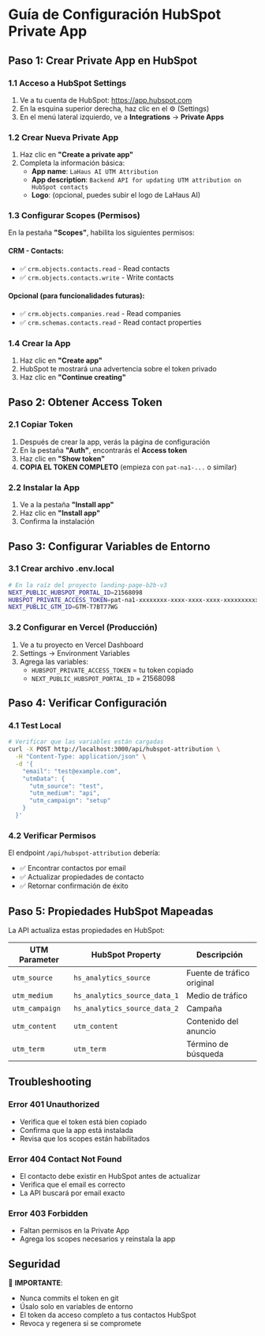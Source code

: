# Guía de Configuración HubSpot Private App

## Paso 1: Crear Private App en HubSpot

### 1.1 Acceso a HubSpot Settings
1. Ve a tu cuenta de HubSpot: https://app.hubspot.com
2. En la esquina superior derecha, haz clic en el ⚙️ (Settings)
3. En el menú lateral izquierdo, ve a **Integrations** → **Private Apps**

### 1.2 Crear Nueva Private App
1. Haz clic en **"Create a private app"**
2. Completa la información básica:
   - **App name**: `LaHaus AI UTM Attribution`
   - **App description**: `Backend API for updating UTM attribution on HubSpot contacts`
   - **Logo**: (opcional, puedes subir el logo de LaHaus AI)

### 1.3 Configurar Scopes (Permisos)
En la pestaña **"Scopes"**, habilita los siguientes permisos:

#### CRM - Contacts:
- ✅ `crm.objects.contacts.read` - Read contacts
- ✅ `crm.objects.contacts.write` - Write contacts

#### Opcional (para funcionalidades futuras):
- ✅ `crm.objects.companies.read` - Read companies
- ✅ `crm.schemas.contacts.read` - Read contact properties

### 1.4 Crear la App
1. Haz clic en **"Create app"**
2. HubSpot te mostrará una advertencia sobre el token privado
3. Haz clic en **"Continue creating"**

## Paso 2: Obtener Access Token

### 2.1 Copiar Token
1. Después de crear la app, verás la página de configuración
2. En la pestaña **"Auth"**, encontrarás el **Access token**
3. Haz clic en **"Show token"**
4. **COPIA EL TOKEN COMPLETO** (empieza con `pat-na1-...` o similar)

### 2.2 Instalar la App
1. Ve a la pestaña **"Install app"**
2. Haz clic en **"Install app"**
3. Confirma la instalación

## Paso 3: Configurar Variables de Entorno

### 3.1 Crear archivo .env.local
```bash
# En la raíz del proyecto landing-page-b2b-v3
NEXT_PUBLIC_HUBSPOT_PORTAL_ID=21568098
HUBSPOT_PRIVATE_ACCESS_TOKEN=pat-na1-xxxxxxxx-xxxx-xxxx-xxxx-xxxxxxxxxxxx
NEXT_PUBLIC_GTM_ID=GTM-T7BT77WG
```

### 3.2 Configurar en Vercel (Producción)
1. Ve a tu proyecto en Vercel Dashboard
2. Settings → Environment Variables
3. Agrega las variables:
   - `HUBSPOT_PRIVATE_ACCESS_TOKEN` = tu token copiado
   - `NEXT_PUBLIC_HUBSPOT_PORTAL_ID` = 21568098

## Paso 4: Verificar Configuración

### 4.1 Test Local
```bash
# Verificar que las variables están cargadas
curl -X POST http://localhost:3000/api/hubspot-attribution \
  -H "Content-Type: application/json" \
  -d '{
    "email": "test@example.com",
    "utmData": {
      "utm_source": "test",
      "utm_medium": "api",
      "utm_campaign": "setup"
    }
  }'
```

### 4.2 Verificar Permisos
El endpoint `/api/hubspot-attribution` debería:
- ✅ Encontrar contactos por email
- ✅ Actualizar propiedades de contacto
- ✅ Retornar confirmación de éxito

## Paso 5: Propiedades HubSpot Mapeadas

La API actualiza estas propiedades en HubSpot:

| UTM Parameter | HubSpot Property | Descripción |
|---------------|------------------|-------------|
| `utm_source` | `hs_analytics_source` | Fuente de tráfico original |
| `utm_medium` | `hs_analytics_source_data_1` | Medio de tráfico |
| `utm_campaign` | `hs_analytics_source_data_2` | Campaña |
| `utm_content` | `utm_content` | Contenido del anuncio |
| `utm_term` | `utm_term` | Término de búsqueda |

## Troubleshooting

### Error 401 Unauthorized
- Verifica que el token está bien copiado
- Confirma que la app está instalada
- Revisa que los scopes están habilitados

### Error 404 Contact Not Found
- El contacto debe existir en HubSpot antes de actualizar
- Verifica que el email es correcto
- La API buscará por email exacto

### Error 403 Forbidden
- Faltan permisos en la Private App
- Agrega los scopes necesarios y reinstala la app

## Seguridad

🔐 **IMPORTANTE**:
- Nunca commits el token en git
- Úsalo solo en variables de entorno
- El token da acceso completo a tus contactos HubSpot
- Revoca y regenera si se compromete
